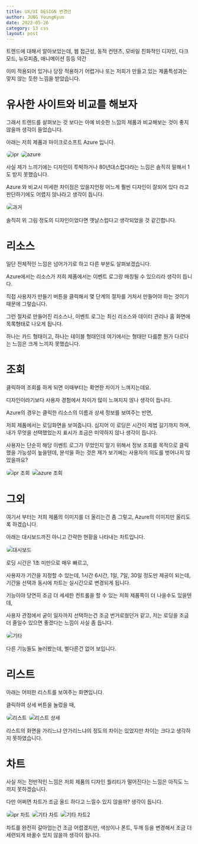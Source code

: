 ```yaml
---
title: UX/UI DESIGN 변경안
author: JUNG YoungKyun
date: 2022-05-26
category: 13 css
layout: post
---
```


트렌드에 대해서 알아보았는데, 웹 접근성, 동적 컨텐츠, 모바일 친화적인 디자인, 다크모드, 뉴모피즘, 애니메이션 등등 약간 

이미 적용되어 있거나 당장 적용하기 어렵거나 또는 저희가 만들고 있는 제품특성과는 맞지 않는 듯한 느낌을 받았습니다.

# 유사한 사이트와 비교를 해보자

그래서 트렌드를 살펴보는 것 보다는 아예 비슷한 느낌의 제품과 비교해보는 것이 좋지 않을까 생각이 들었습니다.

아래는 저희 제품과 마이크로소프트 Azure 입니다.

<img src="../images/ux ipr.png" alt="ipr" style="border-radius: 10px; border: 1px solid #eaeaea;"/>

<img src="../images/ux azure.png" alt="azure" style="border-radius: 10px; border: 1px solid #eaeaea;"/>

사실 제가 느끼기에는 디자인이 투박하거나 80년대스럽다라는 느낌은 솔직히 말해서 1도 받지 못했습니다.

Azure 와 비교시 미세한 차이점은 있을지언정 어느게 훨씬 디자인이 잘되어 있다 라고 판단하기에도 어렵지 않나라고 생각이 듭니다.

<img src="../images/ux 과거.png" alt="과거" style="border-radius: 10px; border: 1px solid #eaeaea;"/>

솔직히 위 그림 정도의 디자인이었다면 옛날스럽다고 생각되었을 것 같긴합니다.

# 리소스

일단 전체적인 느낌은 넘어가기로 하고 다른 부분도 살펴보겠습니다.

Azure에서는 리소스가 저희 제품에서는 이벤트 로그랑 매칭될 수 있으리라 생각이 듭니다.

직접 사용자가 만들기 버튼을 클릭해서 몇 단계의 절차를 거처서 만들어야 하는 것이기 때문에 그렇습니다.

그런 절차로 만들어진 리소스나, 이벤트 로그는 최신 리소스와 데이터 관리나 홈 화면에 목록형태로 나오게 됩니다.

하나는 카드 형태이고, 하나는 테이블 형태인데 여기에서는 형태만 다를뿐 뭔가 다르다는 느낌은 크게 느끼지 못했습니다.

# 조회

클릭하여 조회를 하게 되면 이때부터는 확연한 차이가 느껴지는데요.

디자인이라기보다 사용자 경험에서 차이가 많이 느껴지지 않나 생각이 듭니다.

Azure의 경우는 클릭한 리소스의 이름과 상세 정보를 보여주는 반면,

저희 제품에서는 로딩화면을 보여줍니다. 심지어 이 로딩은 시간이 제법 길기까지 하며, 내가 무엇을 선택했었는지 표시가 조금은 미약하지 않나 생각이 듭니다.

사용자는 단순히 해당 이벤트 로그가 무었인지 알기 위해서 정보 조회를 목적으로 클릭했을 가능성이 높을텐데, 분석을 하는 것은 제가 보기에는 사용자의 의도를 벗어나지 않았을까요?  

<img src="../images/ux ipr 조회.png" alt="ipr 조회" style="border-radius: 10px; border: 1px solid #eaeaea;"/>

<img src="../images/ux azure 조회.png" alt="azure 조회" style="border-radius: 10px; border: 1px solid #eaeaea;"/>

# 그외

여기서 부터는 저희 제품의 이미지를 더 올리는건 좀 그렇고, Azure의 이미지만 올리도록 하겠습니다.

아래는 대시보드까진 아니고 간략한 현황을 나타내는 차트입니다.

<img src="../images/ux azure 대시보드.png" alt="대시보드" style="border-radius: 10px; border: 1px solid #eaeaea;"/>

로딩 시간은 1초 미만으로 매우 빠르고,

사용자가 기간을 지정할 수 있는데, 1시간 6시간, 1일, 7일, 30일 정도만 제공이 되는데, 기간을 선택과 동시에 차트는 실시간으로 변경되게 됩니다.

기능이야 당연히 조금 더 세세한 컨트롤을 할 수 있는 저희 제품쪽이 더 나을수도 있을텐데, 

사용자 관점에서 굳이 일자까지 선택하는건 조금 번거로웠던거 같고, 저는 로딩을 조금 더 줄일수 있으면 좋겠다는 느낌이 사실 좀 듭니다.

<img src="../images/ux azure 기타.png" alt="기타" style="border-radius: 10px; border: 1px solid #eaeaea;"/>

다른 기능들도 눌러봤는데, 별다른건 없어 보입니다.

# 리스트

아래는 어떠한 리스트를 보여주는 화면입니다.

클릭하여 상세 버튼을 눌렀을 때,

<img src="../images/ux azure 리스트.png" alt="리스트" style="border-radius: 10px; border: 1px solid #eaeaea;"/>

<img src="../images/ux azure 리스트 상세.png" alt="리스트 상세" style="border-radius: 10px; border: 1px solid #eaeaea;"/>

리스트의 화면을 가리느냐 안가리느냐의 정도의 차이는 있었지만 차이는 크다고 생각하지 못하였습니다.

# 차트 

사실 저는 전반적인 느낌은 저희 제품의 디자인 퀄리티가 떨어진다는 느낌은 아직도 느끼지 못하겠습니다.

다만 어쩌면 차트가 조금 올드 하다고 느낄수 있지 않을까? 생각이 듭니다.

<img src="../images/ux ipr 차트.png" alt="ipr 차트" style="border-radius: 10px; border: 1px solid #eaeaea;"/>

<img src="../images/ux 기타 차트.png" alt="기타 차트" style="border-radius: 10px; border: 1px solid #eaeaea;"/>

<img src="../images/ux 기타 차트2.png" alt="기타 차트2" style="border-radius: 10px; border: 1px solid #eaeaea;"/>

차트를 완전히 갈아업는건 조금 어렵겠지만, 색상이나 폰트, 두깨 등을 변경해서 조금 더 세련되게 바꿀수 있지 않을까 생각이 됩니다.

 
